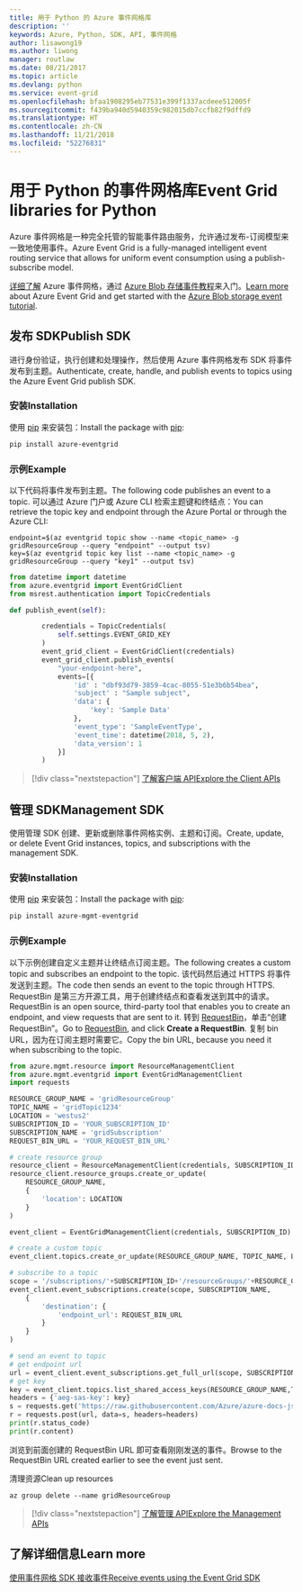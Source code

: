 ```yaml
---
title: 用于 Python 的 Azure 事件网格库
description: ''
keywords: Azure, Python, SDK, API, 事件网格
author: lisawong19
ms.author: liwong
manager: routlaw
ms.date: 08/21/2017
ms.topic: article
ms.devlang: python
ms.service: event-grid
ms.openlocfilehash: bfaa1908295eb77531e399f1337acdeee512005f
ms.sourcegitcommit: f439ba940d5940359c982015db7ccfb82f9dffd9
ms.translationtype: HT
ms.contentlocale: zh-CN
ms.lasthandoff: 11/21/2018
ms.locfileid: "52276831"
---
```

# <a name="event-grid-libraries-for-python"></a><span data-ttu-id="fca6c-103">用于 Python 的事件网格库</span><span class="sxs-lookup"><span data-stu-id="fca6c-103">Event Grid libraries for Python</span></span>


<span data-ttu-id="fca6c-104">Azure 事件网格是一种完全托管的智能事件路由服务，允许通过发布-订阅模型来一致地使用事件。</span><span class="sxs-lookup"><span data-stu-id="fca6c-104">Azure Event Grid is a fully-managed intelligent event routing service that allows for uniform event consumption using a publish-subscribe model.</span></span>

<span data-ttu-id="fca6c-105">[详细了解](/azure/event-grid/overview) Azure 事件网格，通过 [Azure Blob 存储事件教程](/azure/storage/blobs/storage-blob-event-quickstart)来入门。</span><span class="sxs-lookup"><span data-stu-id="fca6c-105">[Learn more](/azure/event-grid/overview) about Azure Event Grid and get started with the [Azure Blob storage event tutorial](/azure/storage/blobs/storage-blob-event-quickstart).</span></span> 

## <a name="publish-sdk"></a><span data-ttu-id="fca6c-106">发布 SDK</span><span class="sxs-lookup"><span data-stu-id="fca6c-106">Publish SDK</span></span>

<span data-ttu-id="fca6c-107">进行身份验证，执行创建和处理操作，然后使用 Azure 事件网格发布 SDK 将事件发布到主题。</span><span class="sxs-lookup"><span data-stu-id="fca6c-107">Authenticate, create, handle, and publish events to topics using the Azure Event Grid publish SDK.</span></span>

### <a name="installation"></a><span data-ttu-id="fca6c-108">安装</span><span class="sxs-lookup"><span data-stu-id="fca6c-108">Installation</span></span> 

<span data-ttu-id="fca6c-109">使用 [pip](https://pip.pypa.io/en/stable/quickstart/) 来安装包：</span><span class="sxs-lookup"><span data-stu-id="fca6c-109">Install the package with [pip](https://pip.pypa.io/en/stable/quickstart/):</span></span>

```bash
pip install azure-eventgrid
```

### <a name="example"></a><span data-ttu-id="fca6c-110">示例</span><span class="sxs-lookup"><span data-stu-id="fca6c-110">Example</span></span> 

<span data-ttu-id="fca6c-111">以下代码将事件发布到主题。</span><span class="sxs-lookup"><span data-stu-id="fca6c-111">The following code publishes an event to a topic.</span></span> <span data-ttu-id="fca6c-112">可以通过 Azure 门户或 Azure CLI 检索主题键和终结点：</span><span class="sxs-lookup"><span data-stu-id="fca6c-112">You can retrieve the topic key and endpoint through the Azure Portal or through the Azure CLI:</span></span>

```azurecli-interactive
endpoint=$(az eventgrid topic show --name <topic_name> -g gridResourceGroup --query "endpoint" --output tsv)
key=$(az eventgrid topic key list --name <topic_name> -g gridResourceGroup --query "key1" --output tsv)
```

```python
from datetime import datetime
from azure.eventgrid import EventGridClient
from msrest.authentication import TopicCredentials

def publish_event(self):

        credentials = TopicCredentials(
            self.settings.EVENT_GRID_KEY
        )
        event_grid_client = EventGridClient(credentials)
        event_grid_client.publish_events(
            "your-endpoint-here",
            events=[{
                'id' : "dbf93d79-3859-4cac-8055-51e3b6b54bea",
                'subject' : "Sample subject",
                'data': {
                    'key': 'Sample Data'
                },
                'event_type': 'SampleEventType',
                'event_time': datetime(2018, 5, 2),
                'data_version': 1
            }]
        )
```

> [!div class="nextstepaction"]
> [<span data-ttu-id="fca6c-113">了解客户端 API</span><span class="sxs-lookup"><span data-stu-id="fca6c-113">Explore the Client APIs</span></span>](/python/api/overview/azure/eventgrid/client)

## <a name="management-sdk"></a><span data-ttu-id="fca6c-114">管理 SDK</span><span class="sxs-lookup"><span data-stu-id="fca6c-114">Management SDK</span></span>

<span data-ttu-id="fca6c-115">使用管理 SDK 创建、更新或删除事件网格实例、主题和订阅。</span><span class="sxs-lookup"><span data-stu-id="fca6c-115">Create, update, or delete Event Grid instances, topics, and subscriptions with the management SDK.</span></span>

### <a name="installation"></a><span data-ttu-id="fca6c-116">安装</span><span class="sxs-lookup"><span data-stu-id="fca6c-116">Installation</span></span> 

<span data-ttu-id="fca6c-117">使用 [pip](https://pip.pypa.io/en/stable/quickstart/) 来安装包：</span><span class="sxs-lookup"><span data-stu-id="fca6c-117">Install the package with [pip](https://pip.pypa.io/en/stable/quickstart/):</span></span>

```bash
pip install azure-mgmt-eventgrid
```

### <a name="example"></a><span data-ttu-id="fca6c-118">示例</span><span class="sxs-lookup"><span data-stu-id="fca6c-118">Example</span></span>

<span data-ttu-id="fca6c-119">以下示例创建自定义主题并让终结点订阅主题。</span><span class="sxs-lookup"><span data-stu-id="fca6c-119">The following creates a custom topic and subscribes an endpoint to the topic.</span></span> <span data-ttu-id="fca6c-120">该代码然后通过 HTTPS 将事件发送到主题。</span><span class="sxs-lookup"><span data-stu-id="fca6c-120">The code then sends an event to the topic through HTTPS.</span></span>
<span data-ttu-id="fca6c-121">RequestBin 是第三方开源工具，用于创建终结点和查看发送到其中的请求。</span><span class="sxs-lookup"><span data-stu-id="fca6c-121">RequestBin is an open source, third-party tool that enables you to create an endpoint, and view requests that are sent to it.</span></span> <span data-ttu-id="fca6c-122">转到 [RequestBin](https://requestb.in/)，单击“创建 RequestBin”。</span><span class="sxs-lookup"><span data-stu-id="fca6c-122">Go to [RequestBin](https://requestb.in/), and click **Create a RequestBin**.</span></span> <span data-ttu-id="fca6c-123">复制 bin URL，因为在订阅主题时需要它。</span><span class="sxs-lookup"><span data-stu-id="fca6c-123">Copy the bin URL, because you need it when subscribing to the topic.</span></span>

```python
from azure.mgmt.resource import ResourceManagementClient
from azure.mgmt.eventgrid import EventGridManagementClient
import requests

RESOURCE_GROUP_NAME = 'gridResourceGroup'
TOPIC_NAME = 'gridTopic1234'
LOCATION = 'westus2'
SUBSCRIPTION_ID = 'YOUR_SUBSCRIPTION_ID'
SUBSCRIPTION_NAME = 'gridSubscription'
REQUEST_BIN_URL = 'YOUR_REQUEST_BIN_URL'

# create resource group
resource_client = ResourceManagementClient(credentials, SUBSCRIPTION_ID)
resource_client.resource_groups.create_or_update(
    RESOURCE_GROUP_NAME,
    {
        'location': LOCATION
    }
)

event_client = EventGridManagementClient(credentials, SUBSCRIPTION_ID)

# create a custom topic
event_client.topics.create_or_update(RESOURCE_GROUP_NAME, TOPIC_NAME, LOCATION)

# subscribe to a topic
scope = '/subscriptions/'+SUBSCRIPTION_ID+'/resourceGroups/'+RESOURCE_GROUP_NAME+'/providers/Microsoft.EventGrid/topics/'+TOPIC_NAME
event_client.event_subscriptions.create(scope, SUBSCRIPTION_NAME,
    {
        'destination': {
            'endpoint_url': REQUEST_BIN_URL
        }
    }
)

# send an event to topic
# get endpoint url
url = event_client.event_subscriptions.get_full_url(scope, SUBSCRIPTION_NAME).endpoint_url
# get key
key = event_client.topics.list_shared_access_keys(RESOURCE_GROUP_NAME,TOPIC_NAME).key1
headers = {'aeg-sas-key': key}
s = requests.get('https://raw.githubusercontent.com/Azure/azure-docs-json-samples/master/event-grid/customevent.json')
r = requests.post(url, data=s, headers=headers)
print(r.status_code)
print(r.content)
```
<span data-ttu-id="fca6c-124">浏览到前面创建的 RequestBin URL 即可查看刚刚发送的事件。</span><span class="sxs-lookup"><span data-stu-id="fca6c-124">Browse to the RequestBin URL created earlier to see the event just sent.</span></span>

<span data-ttu-id="fca6c-125">清理资源</span><span class="sxs-lookup"><span data-stu-id="fca6c-125">Clean up resources</span></span>
```azurecli-interactive
az group delete --name gridResourceGroup
```

> [!div class="nextstepaction"]
> [<span data-ttu-id="fca6c-126">了解管理 API</span><span class="sxs-lookup"><span data-stu-id="fca6c-126">Explore the Management APIs</span></span>](/python/api/overview/azure/eventgrid/management)

## <a name="learn-more"></a><span data-ttu-id="fca6c-127">了解详细信息</span><span class="sxs-lookup"><span data-stu-id="fca6c-127">Learn more</span></span>

[<span data-ttu-id="fca6c-128">使用事件网格 SDK 接收事件</span><span class="sxs-lookup"><span data-stu-id="fca6c-128">Receive events using the Event Grid SDK</span></span>](/azure/event-grid/receive-events)

